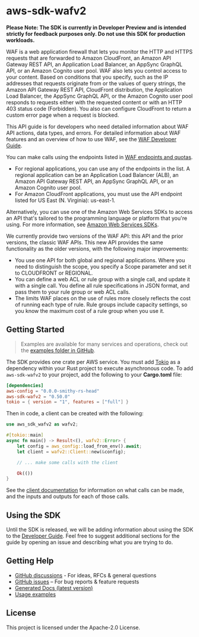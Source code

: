 # aws-sdk-wafv2

**Please Note: The SDK is currently in Developer Preview and is intended strictly for
feedback purposes only. Do not use this SDK for production workloads.**

WAF is a web application firewall that lets you monitor the HTTP and HTTPS requests that are forwarded to Amazon CloudFront, an Amazon API Gateway REST API, an Application Load Balancer, an AppSync GraphQL API, or an Amazon Cognito user pool. WAF also lets you control access to your content. Based on conditions that you specify, such as the IP addresses that requests originate from or the values of query strings, the Amazon API Gateway REST API, CloudFront distribution, the Application Load Balancer, the AppSync GraphQL API, or the Amazon Cognito user pool responds to requests either with the requested content or with an HTTP 403 status code (Forbidden). You also can configure CloudFront to return a custom error page when a request is blocked.

This API guide is for developers who need detailed information about WAF API actions, data types, and errors. For detailed information about WAF features and an overview of how to use WAF, see the [WAF Developer Guide](https://docs.aws.amazon.com/waf/latest/developerguide/what-is-aws-waf.html).

You can make calls using the endpoints listed in [WAF endpoints and quotas](https://docs.aws.amazon.com/general/latest/gr/waf.html).
  - For regional applications, you can use any of the endpoints in the list. A regional application can be an Application Load Balancer (ALB), an Amazon API Gateway REST API, an AppSync GraphQL API, or an Amazon Cognito user pool.
  - For Amazon CloudFront applications, you must use the API endpoint listed for US East (N. Virginia): us-east-1.

Alternatively, you can use one of the Amazon Web Services SDKs to access an API that's tailored to the programming language or platform that you're using. For more information, see [Amazon Web Services SDKs](http://aws.amazon.com/tools/#SDKs).

We currently provide two versions of the WAF API: this API and the prior versions, the classic WAF APIs. This new API provides the same functionality as the older versions, with the following major improvements:
  - You use one API for both global and regional applications. Where you need to distinguish the scope, you specify a Scope parameter and set it to CLOUDFRONT or REGIONAL.
  - You can define a web ACL or rule group with a single call, and update it with a single call. You define all rule specifications in JSON format, and pass them to your rule group or web ACL calls.
  - The limits WAF places on the use of rules more closely reflects the cost of running each type of rule. Rule groups include capacity settings, so you know the maximum cost of a rule group when you use it.

## Getting Started

> Examples are available for many services and operations, check out the
> [examples folder in GitHub](https://github.com/awslabs/aws-sdk-rust/tree/main/examples).

The SDK provides one crate per AWS service. You must add [Tokio](https://crates.io/crates/tokio)
as a dependency within your Rust project to execute asynchronous code. To add `aws-sdk-wafv2` to
your project, add the following to your **Cargo.toml** file:

```toml
[dependencies]
aws-config = "0.0.0-smithy-rs-head"
aws-sdk-wafv2 = "0.50.0"
tokio = { version = "1", features = ["full"] }
```

Then in code, a client can be created with the following:

```rust
use aws_sdk_wafv2 as wafv2;

#[tokio::main]
async fn main() -> Result<(), wafv2::Error> {
    let config = aws_config::load_from_env().await;
    let client = wafv2::Client::new(&config);

    // ... make some calls with the client

    Ok(())
}
```

See the [client documentation](https://docs.rs/aws-sdk-wafv2/latest/aws_sdk_wafv2/client/struct.Client.html)
for information on what calls can be made, and the inputs and outputs for each of those calls.

## Using the SDK

Until the SDK is released, we will be adding information about using the SDK to the
[Developer Guide](https://docs.aws.amazon.com/sdk-for-rust/latest/dg/welcome.html). Feel free to suggest
additional sections for the guide by opening an issue and describing what you are trying to do.

## Getting Help

* [GitHub discussions](https://github.com/awslabs/aws-sdk-rust/discussions) - For ideas, RFCs & general questions
* [GitHub issues](https://github.com/awslabs/aws-sdk-rust/issues/new/choose) – For bug reports & feature requests
* [Generated Docs (latest version)](https://awslabs.github.io/aws-sdk-rust/)
* [Usage examples](https://github.com/awslabs/aws-sdk-rust/tree/main/examples)

## License

This project is licensed under the Apache-2.0 License.

